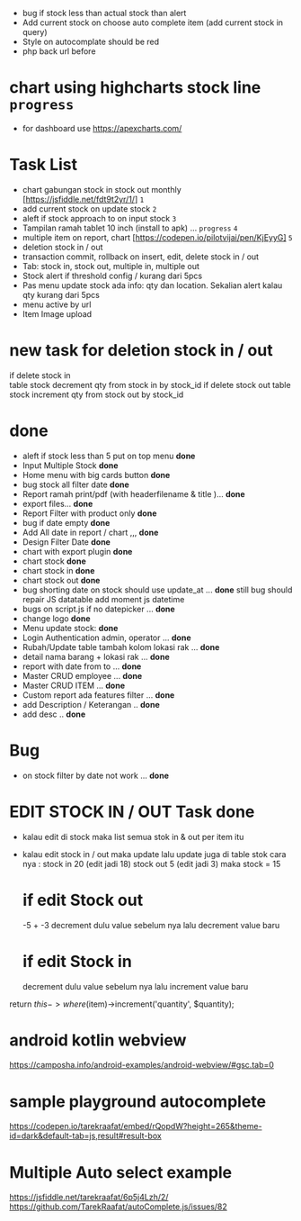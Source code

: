 - bug if stock less than actual stock than alert 
- Add current stock on choose auto complete item (add current stock in query)
- Style on autocomplate should be red 
- php back url before
# chart using highcharts stock line `progress`
- for dashboard use https://apexcharts.com/

# Task List
- chart gabungan stock in stock out monthly [https://jsfiddle.net/fdt9t2yr/1/] `1`
- add current stock on update stock `2` 
- aleft if stock approach to on input stock `3`
- Tampilan ramah tablet 10 inch (install to apk) ... `progress` `4` 
- multiple item on report, chart [https://codepen.io/pilotvijai/pen/KjEyyG] `5`
- deletion stock in / out
- transaction commit, rollback on insert, edit, delete stock in / out
- Tab: stock in, stock out, multiple in, multiple out
- Stock alert if threshold config / kurang dari 5pcs
- Pas menu update stock ada info: qty dan location. Sekalian alert kalau qty kurang dari 5pcs
- menu active by url
- Item Image upload

# new task for deletion stock in / out
if delete stock in  
table stock decrement qty from stock in by stock_id
if delete stock out
table stock increment qty from stock out by stock_id

# **done**
- aleft if stock less than 5 put on top menu **done**
- Input Multiple Stock **done**
- Home menu with big cards button **done**
- bug stock all filter date **done**
- Report ramah print/pdf (with headerfilename & title )... **done**
- export files... **done**
- Report Filter with product only **done**
- bug if date empty **done**
- Add All date in report / chart ,,, **done**
- Design Filter Date **done**
- chart with export plugin **done**
- chart stock  **done**
- chart stock in **done**
- chart stock out **done**
- bug shorting date on stock should use update_at ... **done** still bug should repair JS datatable add moment js datetime
- bugs on script.js if no datepicker ... **done**
- change logo **done**
- Menu update stock:  **done**
- Login Authentication  admin, operator ... **done**
- Rubah/Update table tambah kolom lokasi rak ... **done**
- detail nama barang + lokasi rak ... **done**
- report with date from to ... **done** 
- Master CRUD employee ... **done**
- Master CRUD ITEM  ... **done**
- Custom report ada features filter ... **done**
- add Description / Keterangan .. **done**
- add desc .. **done**

# Bug
- on stock filter by date not work ... **done**
# EDIT STOCK IN / OUT Task **done**
- kalau edit di stock maka list semua stok in & out per item itu
- kalau edit stock in / out maka update lalu update juga di table stok cara nya :
    stock in 20 (edit jadi 18)
    stock out 5 (edit jadi 3)
    maka stock = 15
    # if edit Stock out
    -5 + -3
    decrement dulu value sebelum nya lalu decrement value baru

    # if edit Stock in
    decrement dulu value sebelum nya lalu increment value baru


return $this->where($item)->increment('quantity', $quantity);

# android kotlin webview
https://camposha.info/android-examples/android-webview/#gsc.tab=0

# sample playground autocomplete
https://codepen.io/tarekraafat/embed/rQopdW?height=265&theme-id=dark&default-tab=js,result#result-box

# Multiple Auto select example
https://jsfiddle.net/tarekraafat/6p5j4Lzh/2/
https://github.com/TarekRaafat/autoComplete.js/issues/82